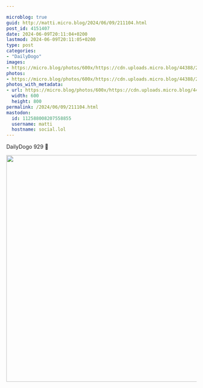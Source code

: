 ```yaml
---

microblog: true
guid: http://matti.micro.blog/2024/06/09/211104.html
post_id: 4151407
date: 2024-06-09T20:11:04+0200
lastmod: 2024-06-09T20:11:05+0200
type: post
categories:
- "DailyDogo"
images:
- https://micro.blog/photos/600x/https://cdn.uploads.micro.blog/44388/2024/95ab5ede88254db2aacb01d217c668bc.jpg
photos:
- https://micro.blog/photos/600x/https://cdn.uploads.micro.blog/44388/2024/95ab5ede88254db2aacb01d217c668bc.jpg
photos_with_metadata:
- url: https://micro.blog/photos/600x/https://cdn.uploads.micro.blog/44388/2024/95ab5ede88254db2aacb01d217c668bc.jpg
  width: 600
  height: 800
permalink: /2024/06/09/211104.html
mastodon:
  id: 112588008207558855
  username: matti
  hostname: social.lol
---
```

DailyDogo 929 🐶

<img src="/media/uploads/2024/95ab5ede88254db2aacb01d217c668bc.jpg" width="600" alt="" />
